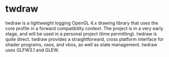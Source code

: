 twdraw
======

twdraw is a lightweight logging OpenGL 4.x drawing library that uses the core profile in a forward compatibility context. The project is in a very early stage, and will be used in a personal project (time permitting). twdraw is quite direct. twdraw provides a straightforward, cross platform interface for shader programs, vaos, and vbos, as well as state management. twdraw uses GLFW3.1 and GLEW. 
